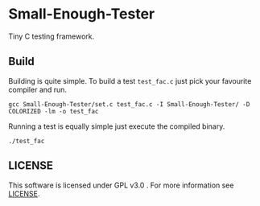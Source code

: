 # Small-Enough-Tester

Tiny C testing framework.

## Build

Building is quite simple. To build a test `test_fac.c` just pick your favourite compiler and run.

    gcc Small-Enough-Tester/set.c test_fac.c -I Small-Enough-Tester/ -D COLORIZED -lm -o test_fac

Running a test is equally simple just execute the compiled binary.

    ./test_fac

## LICENSE

This software is licensed under GPL v3.0 . For more information see [LICENSE](LICENSE).
